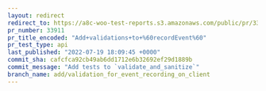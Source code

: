 ```yaml
---
layout: redirect
redirect_to: https://a8c-woo-test-reports.s3.amazonaws.com/public/pr/33911/api/index.html
pr_number: 33911
pr_title_encoded: "Add+validations+to+%60recordEvent%60"
pr_test_type: api
last_published: "2022-07-19 18:09:45 +0000"
commit_sha: cafcfca92cb49ab6dd1712e6b32692ef29d1889b
commit_message: "Add tests to `validate_and_sanitize`"
branch_name: add/validation_for_event_recording_on_client
---
```

